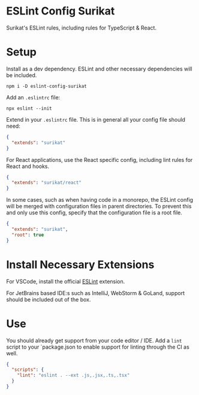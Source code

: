 ESLint Config Surikat
=====================

Surikat's ESLint rules, including rules for TypeScript & React.

# Setup

Install as a dev dependency. ESLint and other necessary dependencies will be included.

```shell
npm i -D eslint-config-surikat
```

Add an `.eslintrc` file:

```shell
npx eslint --init
```

Extend in your `.eslintrc` file. This is in general all your config file should need:

```json
{
  "extends": "surikat"
}
```

For React applications, use the React specific config, including lint rules for React and hooks.

```json
{
  "extends": "surikat/react"
}
```

In some cases, such as when having code in a monorepo, the ESLint config will be merged with configuration files in
parent directories. To prevent this and only use this config, specify that the configuration file is a root file.

```json
{
  "extends": "surikat",
  "root": true
}
```

# Install Necessary Extensions

For VSCode, install the official [ESLint](https://marketplace.visualstudio.com/items?itemName=dbaeumer.vscode-eslint)
extension.

For JetBrains based IDE:s such as IntelliJ, WebStorm & GoLand, support should be included out of the box.

# Use

You should already get support from your code editor / IDE. Add a `lint` script to your `package.json
to enable support for linting through the CI as well.

```json
{
  "scripts": {
    "lint": "eslint . --ext .js,.jsx,.ts,.tsx"
  }
}
```
